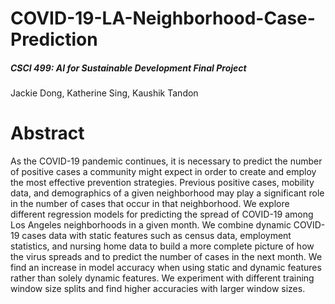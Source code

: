 # COVID-19-LA-Neighborhood-Case-Prediction

##### CSCI 499: AI for Sustainable Development Final Project
Jackie Dong, Katherine Sing, Kaushik Tandon

# Abstract
As the COVID-19 pandemic continues, it is necessary to predict the number of positive cases a community might expect in order to create and employ the most effective prevention strategies. Previous positive cases, mobility data, and demographics of a given neighborhood may play a significant role in the number of cases that occur in that neighborhood. We explore different regression models for predicting the spread of COVID-19 among Los Angeles neighborhoods in a given month. We combine dynamic COVID-19 cases data with static features such as census data, employment statistics, and nursing home data to build a more complete picture of how the virus spreads and to predict the number of cases in the next month. We find an increase in model accuracy when using static and dynamic features rather than solely dynamic features. We experiment with different training window size splits and find higher accuracies with larger window sizes.